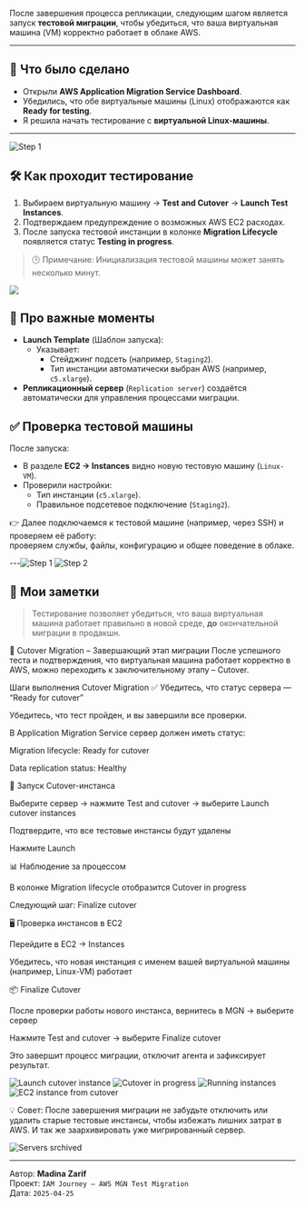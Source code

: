 После завершения процесса репликации, следующим шагом является запуск **тестовой миграции**, чтобы убедиться, что ваша виртуальная машина (VM) корректно работает в облаке AWS.

---

## 🧩 Что было сделано

- Открыли **AWS Application Migration Service Dashboard**.
- Убедились, что обе виртуальные машины (Linux) отображаются как **Ready for testing**.
- Я решила начать тестирование с **виртуальной Linux-машины**.

---
![Step 1](screenshots/4%20day/5.png) 


## 🛠️ Как проходит тестирование

1. Выбираем виртуальную машину → **Test and Cutover** → **Launch Test Instances**.
2. Подтверждаем предупреждение о возможных AWS EC2 расходах.
3. После запуска тестовой инстанции в колонке **Migration Lifecycle** появляется статус **Testing in progress**.

> 🕒 Примечание: Инициализация тестовой машины может занять несколько минут.

![](screenshots/4%20day/8.png)

## 🧠 Про важные моменты

- **Launch Template** (Шаблон запуска):
  - Указывает:
    - Стейджинг подсеть (например, `Staging2`).
    - Тип инстанции автоматически выбран AWS (например, `c5.xlarge`).
- **Репликационный сервер** (`Replication server`) создаётся автоматически для управления процессами миграции.



## ✅ Проверка тестовой машины

После запуска:
- В разделе **EC2 → Instances** видно новую тестовую машину (`Linux-VM`).
- Проверили настройки:
  - Тип инстанции (`c5.xlarge`).
  - Правильное подсетевое подключение (`Staging2`).

👉 Далее подключаемся к тестовой машине (например, через SSH) и проверяем её работу:  
проверяем службы, файлы, конфигурацию и общее поведение в облаке.

---![Step 1](screenshots/4%20day/6.png) 
![Step 2](screenshots/4%20day/7.png) 

## 📝 Мои заметки

> Тестирование позволяет убедиться, что ваша виртуальная машина работает правильно в новой среде, **до** окончательной миграции в продакшн.

🛫 Cutover Migration – Завершающий этап миграции
После успешного теста и подтверждения, что виртуальная машина работает корректно в AWS, можно переходить к заключительному этапу – Cutover.

Шаги выполнения Cutover Migration
✅ Убедитесь, что статус сервера — “Ready for cutover”

Убедитесь, что тест пройден, и вы завершили все проверки.

В Application Migration Service сервер должен иметь статус:

Migration lifecycle: Ready for cutover

Data replication status: Healthy

🚀 Запуск Cutover-инстанса

Выберите сервер → нажмите Test and cutover → выберите Launch cutover instances

Подтвердите, что все тестовые инстансы будут удалены

Нажмите Launch



📊 Наблюдение за процессом

В колонке Migration lifecycle отобразится Cutover in progress

Следующий шаг: Finalize cutover



🖥 Проверка инстансов в EC2

Перейдите в EC2 → Instances

Убедитесь, что новая инстанция с именем вашей виртуальной машины (например, Linux-VM) работает



📦 Finalize Cutover

После проверки работы нового инстанса, вернитесь в MGN → выберите сервер

Нажмите Test and cutover → выберите Finalize cutover

Это завершит процесс миграции, отключит агента и зафиксирует результат.

![Launch cutover instance](screenshots/4%20day/10.png)
![Cutover in progress](screenshots/4%20day/11.png)
![Running instances](screenshots/4%20day/12.png)
![EC2 instance from cutover](screenshots/4%20day/13.png)


💡 Совет: После завершения миграции не забудьте отключить или удалить старые тестовые инстансы, чтобы избежать лишних затрат в AWS.
И так же заархивировать уже мигрированный сервер. 

![Servers srchived](screenshots/5%20day/1.png)



---

Автор: **Madina Zarif**  
Проект: `IAM Journey – AWS MGN Test Migration`  
Дата: `2025-04-25`

